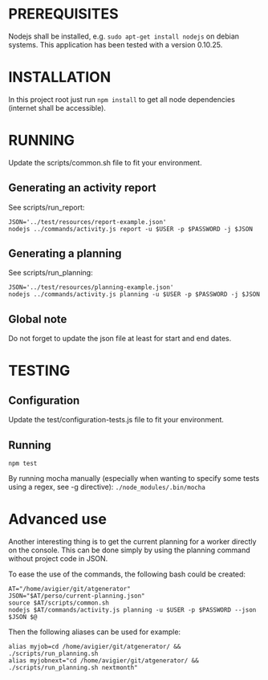 PREREQUISITES
=============

Nodejs shall be installed, e.g. `sudo apt-get install nodejs` on debian systems.
This application has been tested with a version 0.10.25.

INSTALLATION
============

In this project root just run `npm install` to get all node dependencies (internet shall be accessible).



RUNNING
=======

Update the scripts/common.sh file to fit your environment.

Generating an activity report
-----------------------------

See scripts/run_report:

    JSON='../test/resources/report-example.json'
    nodejs ../commands/activity.js report -u $USER -p $PASSWORD -j $JSON

Generating a planning
---------------------

See scripts/run_planning:

    JSON='../test/resources/planning-example.json'
    nodejs ../commands/activity.js planning -u $USER -p $PASSWORD -j $JSON

Global note
-----------

Do not forget to update the json file at least for start and end dates.

TESTING
=======

Configuration
-------------

Update the test/configuration-tests.js file to fit your environment.


Running
-------


`npm test`


By running mocha manually (especially when wanting to specify some tests using a regex, see -g directive):
`./node_modules/.bin/mocha`

Advanced use
============

Another interesting thing is to get the current planning for a worker directly on the console.
This can be done simply by using the planning command without project code in JSON.

To ease the use of the commands, the following bash could be created:

    AT="/home/avigier/git/atgenerator"
    JSON="$AT/perso/current-planning.json"
    source $AT/scripts/common.sh
    nodejs $AT/commands/activity.js planning -u $USER -p $PASSWORD --json $JSON $@


Then the following aliases can be used for example:

    alias myjob=cd /home/avigier/git/atgenerator/ && ./scripts/run_planning.sh
    alias myjobnext="cd /home/avigier/git/atgenerator/ && ./scripts/run_planning.sh nextmonth"

